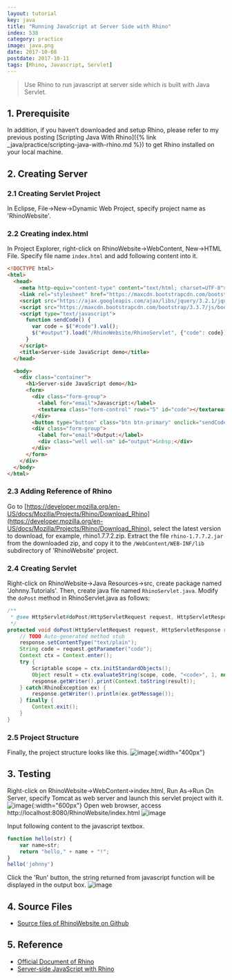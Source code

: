 ```yaml
---
layout: tutorial
key: java
title: "Running JavaScript at Server Side with Rhino"
index: 538
category: practice
image: java.png
date: 2017-10-08
postdate: 2017-10-11
tags: [Rhino, Javascript, Servlet]
---
```


> Use Rhino to run javascript at server side which is built with Java Servlet.

## 1. Prerequisite
In addition, if you haven’t downloaded and setup Rhino, please refer to my previous posting [Scripting Java With Rhino]({% link _java/practice/scripting-java-with-rhino.md %}) to get Rhino installed on your local machine.

## 2. Creating Server
### 2.1 Creating Servlet Project
In Eclipse, File->New->Dynamic Web Project, specify project name as 'RhinoWebsite'.
### 2.2 Creating index.html
In Project Explorer, right-click on RhinoWebsite->WebContent, New->HTML File. Specify file name `index.html` and add following content into it.
```html
<!DOCTYPE html>
<html>
  <head>
    <meta http-equiv="content-type" content="text/html; charset=UTF-8">
    <link rel="stylesheet" href="https://maxcdn.bootstrapcdn.com/bootstrap/3.3.7/css/bootstrap.min.css">
    <script src="https://ajax.googleapis.com/ajax/libs/jquery/3.2.1/jquery.min.js"></script>
    <script src="https://maxcdn.bootstrapcdn.com/bootstrap/3.3.7/js/bootstrap.min.js"></script>
    <script type="text/javascript">
      function sendCode() {
        var code = $("#code").val();
        $("#output").load("/RhinoWebsite/RhinoServlet", {"code": code});
      }
    </script>
    <title>Server-side JavaScript demo</title>
  </head>

  <body>
    <div class="container">
      <h1>Server-side JavaScript demo</h1>
      <form>
        <div class="form-group">
          <label for="email">Javascript:</label>
          <textarea class="form-control" rows="5" id="code"></textarea>
        </div>
        <button type="button" class="btn btn-primary" onclick="sendCode();" >Submit</button>
        <div class="form-group">
          <label for="email">Output:</label>
          <div class="well well-sm" id="output">&nbsp;</div>
        </div>
      </form>
    </div>
  </body>
</html>
```
### 2.3 Adding Reference of Rhino
Go to [https://developer.mozilla.org/en-US/docs/Mozilla/Projects/Rhino/Download_Rhino](https://developer.mozilla.org/en-US/docs/Mozilla/Projects/Rhino/Download_Rhino), select the latest version to download, for example, rhino1.7.7.2.zip. Extract the file `rhino-1.7.7.2.jar` from the downloaded zip, and copy it to the `/WebContent/WEB-INF/lib` subdirectory of 'RhinoWebsite' project.
### 2.4 Creating Servlet
Right-click on RhinoWebsite->Java Resources->src, create package named 'Johnny.Tutorials'. Then, create java file named `RhinoServlet.java`. Modify the `doPost` method in RhinoServlet.java as follows:
```java
/**
 * @see HttpServlet#doPost(HttpServletRequest request, HttpServletResponse response)
 */
protected void doPost(HttpServletRequest request, HttpServletResponse response) throws ServletException, IOException {
    // TODO Auto-generated method stub
    response.setContentType("text/plain");
    String code = request.getParameter("code");
    Context ctx = Context.enter();
    try {
        Scriptable scope = ctx.initStandardObjects();
        Object result = ctx.evaluateString(scope, code, "<code>", 1, null);
        response.getWriter().print(Context.toString(result));
    } catch(RhinoException ex) {
        response.getWriter().println(ex.getMessage());
    } finally {
        Context.exit();
    }
}
```
### 2.5 Project Structure
Finally, the project structure looks like this.
![image](/public/images/java/538/project.png){:width="400px"}

## 3. Testing
Right-click on RhinoWebsite->WebContent->index.html, Run As->Run On Server, specify Tomcat as web server and launch this servlet project with it.
![image](/public/images/java/538/tomcat.png){:width="600px"}
Open web browser, access http://localhost:8080/RhinoWebsite/index.html
![image](/public/images/java/538/indexpage.png)

Input following content to the javascript textbox.
```javascript
function hello(str) {
    var name=str;
    return "hello," + name + "!";
}
hello('johnny')
```
Click the 'Run' button, the string returned from javascript function will be displayed in the output box.
![image](/public/images/java/538/runjs.png)

## 4. Source Files
* [Source files of RhinoWebsite on Github](https://github.com/jojozhuang/Tutorials/tree/master/RhinoWebsite)

## 5. Reference
* [Official Document of Rhino](https://developer.mozilla.org/en-US/docs/Mozilla/Projects/Rhino)
* [Server-side JavaScript with Rhino](http://blog.notdot.net/2009/10/Server-side-JavaScript-with-Rhino)
